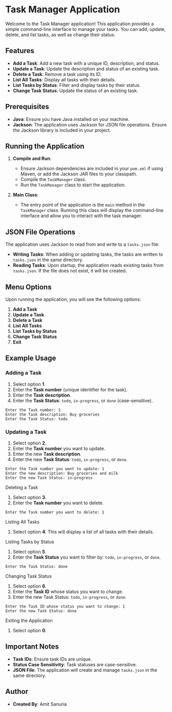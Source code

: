 # Task Manager Application

Welcome to the Task Manager application! This application provides a simple command-line interface to manage your tasks. You can add, update, delete, and list tasks, as well as change their status.

## Features

- **Add a Task**: Add a new task with a unique ID, description, and status.
- **Update a Task**: Update the description and status of an existing task.
- **Delete a Task**: Remove a task using its ID.
- **List All Tasks**: Display all tasks with their details.
- **List Tasks by Status**: Filter and display tasks by their status.
- **Change Task Status**: Update the status of an existing task.

## Prerequisites

- **Java**: Ensure you have Java installed on your machine.
- **Jackson**: The application uses Jackson for JSON file operations. Ensure the Jackson library is included in your project.

## Running the Application

1. **Compile and Run**:
   - Ensure Jackson dependencies are included in your `pom.xml` if using Maven, or add the Jackson JAR files to your classpath.
   - Compile the `TaskManager` class.
   - Run the `TaskManager` class to start the application.

2. **Main Class**:
   - The entry point of the application is the `main` method in the `TaskManager` class. Running this class will display the command-line interface and allow you to interact with the task manager.

## JSON File Operations

The application uses Jackson to read from and write to a `tasks.json` file:

- **Writing Tasks**: When adding or updating tasks, the tasks are written to `tasks.json` in the same directory.
- **Reading Tasks**: Upon startup, the application reads existing tasks from `tasks.json`. If the file does not exist, it will be created.

## Menu Options

Upon running the application, you will see the following options:

1. **Add a Task**
2. **Update a Task**
3. **Delete a Task**
4. **List All Tasks**
5. **List Tasks by Status**
6. **Change Task Status**
0. **Exit**

## Example Usage

### Adding a Task

1. Select option **1**.
2. Enter the **Task number** (unique identifier for the task).
3. Enter the **Task description**.
4. Enter the **Task Status**: `todo`, `in-progress`, or `done` (case-sensitive).

```
Enter the Task number: 1
Enter the Task description: Buy groceries
Enter the Task Status: todo
```

### Updating a Task
1. Select option **2**.
2. Enter the **Task number** you want to update.
3. Enter the new **Task description**.
4. Enter the new **Task Status**: `todo`, `in-progress`, or `done`.

```
Enter the Task number you want to update: 1
Enter the new description: Buy groceries and milk
Enter the new Task Status: in-progress
```

Deleting a Task
1. Select option **3**.
2. Enter the **Task number** you want to delete.
```
Enter the Task number you want to delete: 1
```

Listing All Tasks
1. Select option **4**.
This will display a list of all tasks with their details.

Listing Tasks by Status
1. Select option **5**.
2. Enter the **Task Status** you want to filter by: `todo`, `in-progress`, or `done`.
```
Enter the Task Status: done
```

Changing Task Status
1. Select option **6**.
2. Enter the **Task ID** whose status you want to change.
3. Enter the new Task Status: `todo`, `in-progress`, or `done`.
```
Enter the Task ID whose status you want to change: 1
Enter the new Task Status: done
```

Exiting the Application
1. Select option **0**.

## Important Notes

- **Task IDs**: Ensure task IDs are unique.
- **Status Case Sensitivity**: Task statuses are case-sensitive.
- **JSON File**: The application will create and manage `tasks.json` in the same directory.

## Author

- **Created By**: Amit Sanuria
